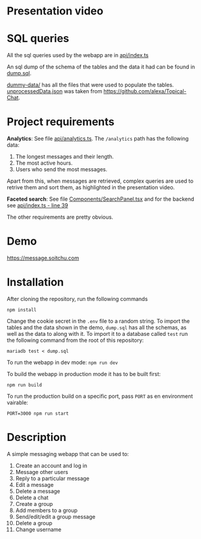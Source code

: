 # Presentation video

# SQL queries

All the sql queries used by the webapp are in [api/index.ts](api/index.ts)

An sql dump of the schema of the tables and the data it had can be found in [dump.sql](dump.sql).

[dummy-data/](dummy-data/) has all the files that were used to populate the tables.
[unprocessedData.json](dummy-data/data/unprocessedData.json) was taken from
https://github.com/alexa/Topical-Chat.

# Project requirements

**Analytics**: See file [api/analytics.ts](api/analytics.ts). The `/analytics` path has the
following data:

1. The longest messages and their length.
2. The most active hours.
3. Users who send the most messages.

Apart from this, when messages are retrieved, complex queries are used to retrive them and sort
them, as highlighted in the presentation video.

**Faceted search**: See file [Components/SearchPanel.tsx](Components/SearchPanel.tsx) and for the
backend see [api/index.ts - line 39](api/index.ts#L39)

The other requirements are pretty obvious.

# Demo

https://message.soitchu.com

# Installation

After cloning the repository, run the following commands

`npm install`

Change the cookie secret in the `.env` file to a random string. To import the tables and the data
shown in the demo, `dump.sql` has all the schemas, as well as the data to along with it. To import
it to a database called `test` run the following command from the root of this repository:

`mariadb test < dump.sql`

To run the webapp in dev mode: `npm run dev`

To build the webapp in production mode it has to be built first:

`npm run build`

To run the production build on a specific port, pass `PORT` as en environment vairable:

`PORT=3000 npm run start`

# Description

A simple messaging webapp that can be used to:

1. Create an account and log in
2. Message other users
3. Reply to a particular message
4. Edit a message
5. Delete a message
6. Delete a chat
7. Create a group
8. Add members to a group
9. Send/edit/edit a group message
10. Delete a group
11. Change username
